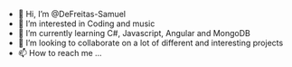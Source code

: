 - 👋 Hi, I’m @DeFreitas-Samuel
- 👀 I’m interested in Coding and music
- 🌱 I’m currently learning C#, Javascript, Angular and MongoDB
- 💞️ I’m looking to collaborate on a lot of different and interesting projects
- 📫 How to reach me ...

<!---
DeFreitas-Samuel/DeFreitas-Samuel is a ✨ special ✨ repository because its `README.md` (this file) appears on your GitHub profile.
You can click the Preview link to take a look at your changes.
--->
